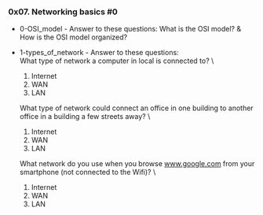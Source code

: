 ### 0x07. Networking basics #0

* 0-OSI_model - Answer to these questions: What is the OSI model? & How is the OSI model organized?
* 1-types_of_network - Answer to these questions:  \
    What type of network a computer in local is connected to?  \
    1. Internet
    2. WAN
    3. LAN

    What type of network could connect an office in one building to another office in a building a few streets away?  \
    1. Internet
    2. WAN
    3. LAN

    What network do you use when you browse www.google.com from your smartphone (not connected to the Wifi)?  \
    1. Internet
    2. WAN
    3. LAN
